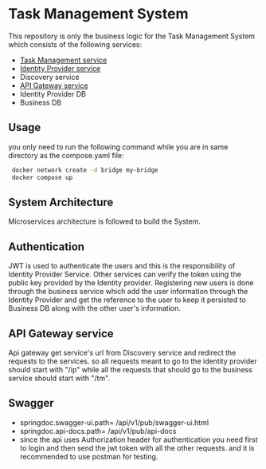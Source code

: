 # Task Management System
This repository is only the business logic for the Task Management System which consists of the following services:
- [Task Management service](https://github.com/KawaMamo/task-management.git)
- [Identity Provider service](https://github.com/KawaMamo/Identity-provider-TM.git)
- Discovery service
- [API Gateway service](https://github.com/KawaMamo/tm-gateway.git)
- Identity Provider DB
- Business DB
## Usage
you only need to run the following command while you are in same directory as the compose.yaml file:
```bash
 docker network create -d bridge my-bridge
 docker compose up
 ```
## System Architecture
Microservices architecture is followed to build the System.

## Authentication
JWT is used to authenticate the users and this is the responsibility of Identity Provider Service.
Other services can verify the token using the public key provided by the Identity provider. Registering new users is done through the business service
which add the user information through the Identity Provider and get the reference to the user to keep it persisted to Business DB along with the other user's information.

## API Gateway service
Api gateway get service's url from Discovery service and redirect the requests to the services. so all requests meant to go to the identity provider should start with "/ip" 
while all the requests that should go to the business service should start with "/tm".

## Swagger 
- springdoc.swagger-ui.path= /api/v1/pub/swagger-ui.html
- springdoc.api-docs.path= /api/v1/pub/api-docs
- since the api uses Authorization header for authentication you need first to login and then send the jwt token with all the other requests. and it is recommended to use postman for testing.
